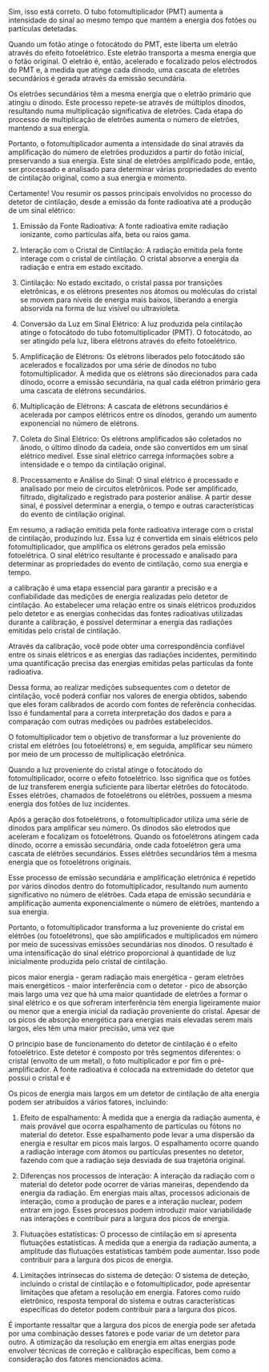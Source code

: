 Sim, isso está correto. O tubo fotomultiplicador (PMT) aumenta a intensidade do sinal ao mesmo tempo que mantém a energia dos fotões ou partículas detetadas.

Quando um fotão atinge o fotocátodo do PMT, este liberta um eletrão através do efeito fotoelétrico. Este eletrão transporta a mesma energia que o fotão original. O eletrão é, então, acelerado e focalizado pelos eléctrodos do PMT e, à medida que atinge cada dínodo, uma cascata de eletrões secundários é gerada através da emissão secundária.

Os eletrões secundários têm a mesma energia que o eletrão primário que atingiu o dínodo. Este processo repete-se através de múltiplos dínodos, resultando numa multiplicação significativa de eletrões. Cada etapa do processo de multiplicação de eletrões aumenta o número de eletrões, mantendo a sua energia.

Portanto, o fotomultiplicador aumenta a intensidade do sinal através da amplificação do número de eletrões produzidos a partir do fotão inicial, preservando a sua energia. Este sinal de eletrões amplificado pode, então, ser processado e analisado para determinar várias propriedades do evento de cintilação original, como a sua energia e momento.




Certamente! Vou resumir os passos principais envolvidos no processo do detetor de cintilação, desde a emissão da fonte radioativa até a produção de um sinal elétrico:

1. Emissão da Fonte Radioativa: A fonte radioativa emite radiação ionizante, como partículas alfa, beta ou raios gama.

2. Interação com o Cristal de Cintilação: A radiação emitida pela fonte interage com o cristal de cintilação. O cristal absorve a energia da radiação e entra em estado excitado.

3. Cintilação: No estado excitado, o cristal passa por transições eletrônicas, e os elétrons presentes nos átomos ou moléculas do cristal se movem para níveis de energia mais baixos, liberando a energia absorvida na forma de luz visível ou ultravioleta.

4. Conversão da Luz em Sinal Elétrico: A luz produzida pela cintilação atinge o fotocátodo do tubo fotomultiplicador (PMT). O fotocátodo, ao ser atingido pela luz, libera elétrons através do efeito fotoelétrico.

5. Amplificação de Elétrons: Os elétrons liberados pelo fotocátodo são acelerados e focalizados por uma série de dínodos no tubo fotomultiplicador. À medida que os elétrons são direcionados para cada dínodo, ocorre a emissão secundária, na qual cada elétron primário gera uma cascata de elétrons secundários.

6. Multiplicação de Elétrons: A cascata de elétrons secundários é acelerada por campos elétricos entre os dínodos, gerando um aumento exponencial no número de elétrons.

7. Coleta do Sinal Elétrico: Os elétrons amplificados são coletados no ânodo, o último dínodo da cadeia, onde são convertidos em um sinal elétrico medível. Esse sinal elétrico carrega informações sobre a intensidade e o tempo da cintilação original.

8. Processamento e Análise do Sinal: O sinal elétrico é processado e analisado por meio de circuitos eletrônicos. Pode ser amplificado, filtrado, digitalizado e registrado para posterior análise. A partir desse sinal, é possível determinar a energia, o tempo e outras características do evento de cintilação original.

Em resumo, a radiação emitida pela fonte radioativa interage com o cristal de cintilação, produzindo luz. Essa luz é convertida em sinais elétricos pelo fotomultiplicador, que amplifica os elétrons gerados pela emissão fotoelétrica. O sinal elétrico resultante é processado e analisado para determinar as propriedades do evento de cintilação, como sua energia e tempo.



a calibração é uma etapa essencial para garantir a precisão e a confiabilidade das medições de energia realizadas pelo detetor de cintilação. Ao estabelecer uma relação entre os sinais elétricos produzidos pelo detetor e as energias conhecidas das fontes radioativas utilizadas durante a calibração, é possível determinar a energia das radiações emitidas pelo cristal de cintilação.

Através da calibração, você pode obter uma correspondência confiável entre os sinais elétricos e as energias das radiações incidentes, permitindo uma quantificação precisa das energias emitidas pelas partículas da fonte radioativa.

Dessa forma, ao realizar medições subsequentes com o detetor de cintilação, você poderá confiar nos valores de energia obtidos, sabendo que eles foram calibrados de acordo com fontes de referência conhecidas. Isso é fundamental para a correta interpretação dos dados e para a comparação com outras medições ou padrões estabelecidos.





O fotomultiplicador tem o objetivo de transformar a luz proveniente do cristal em elétrões (ou fotoelétrons) e, em seguida, amplificar seu número por meio de um processo de multiplicação eletrónica.

Quando a luz proveniente do cristal atinge o fotocátodo do fotomultiplicador, ocorre o efeito fotoelétrico. Isso significa que os fotões de luz transferem energia suficiente para libertar elétrões do fotocátodo. Esses elétrões, chamados de fotoelétrons ou elétrões, possuem a mesma energia dos fotões de luz incidentes.

Após a geração dos fotoelétrons, o fotomultiplicador utiliza uma série de dínodos para amplificar seu número. Os dínodos são eletrodos que aceleram e focalizam os fotoelétrons. Quando os fotoelétrons atingem cada dínodo, ocorre a emissão secundária, onde cada fotoelétron gera uma cascata de elétrões secundários. Esses elétrões secundários têm a mesma energia que os fotoelétrons originais.

Esse processo de emissão secundária e amplificação eletrónica é repetido por vários dínodos dentro do fotomultiplicador, resultando num aumento significativo no número de elétrões. Cada etapa de emissão secundária e amplificação aumenta exponencialmente o número de elétrões, mantendo a sua energia.

Portanto, o fotomultiplicador transforma a luz proveniente do cristal em elétrões (ou fotoelétrons), que são amplificados e multiplicados em número por meio de sucessivas emissões secundárias nos dínodos. O resultado é uma intensificação do sinal elétrico proporcional à quantidade de luz inicialmente produzida pelo cristal de cintilação.



picos maior energia - geram radiação mais energética - geram eletrões mais energéticos - maior interferência com o detetor - pico de absorção mais largo uma vez que há uma maior quantidade de eletrões a formar o sinal elétrico e os que sofreram interferência têm energia ligeiramente maior ou menor que a energia inicial da radiação proveniente do cristal. Apesar de os picos de absorção energética para energias mais elevadas serem mais largos, eles têm uma maior precisão, uma vez que


O principio base de funcionamento do detetor de cintilação é o efeito fotoelétrico. Este detetor é composto por três segmentos diferentes: o cristal (envolto de um metal), o foto multiplicador e por fim o pré-amplificador. A fonte radioativa é colocada na extremidade do detetor que possui o cristal e é 


Os picos de energia mais largos em um detetor de cintilação de alta energia podem ser atribuídos a vários fatores, incluindo:

1. Efeito de espalhamento: À medida que a energia da radiação aumenta, é mais provável que ocorra espalhamento de partículas ou fótons no material do detetor. Esse espalhamento pode levar a uma dispersão da energia e resultar em picos mais largos. O espalhamento ocorre quando a radiação interage com átomos ou partículas presentes no detetor, fazendo com que a radiação seja desviada de sua trajetória original.

2. Diferenças nos processos de interação: A interação da radiação com o material do detetor pode ocorrer de várias maneiras, dependendo da energia da radiação. Em energias mais altas, processos adicionais de interação, como a produção de pares e a interação nuclear, podem entrar em jogo. Esses processos podem introduzir maior variabilidade nas interações e contribuir para a largura dos picos de energia.

3. Flutuações estatísticas: O processo de cintilação em si apresenta flutuações estatísticas. À medida que a energia da radiação aumenta, a amplitude das flutuações estatísticas também pode aumentar. Isso pode contribuir para a largura dos picos de energia.

4. Limitações intrínsecas do sistema de deteção: O sistema de deteção, incluindo o cristal de cintilação e o fotomultiplicador, pode apresentar limitações que afetam a resolução em energia. Fatores como ruído eletrônico, resposta temporal do sistema e outras características específicas do detetor podem contribuir para a largura dos picos.

É importante ressaltar que a largura dos picos de energia pode ser afetada por uma combinação desses fatores e pode variar de um detetor para outro. A otimização da resolução em energia em altas energias pode envolver técnicas de correção e calibração específicas, bem como a consideração dos fatores mencionados acima.